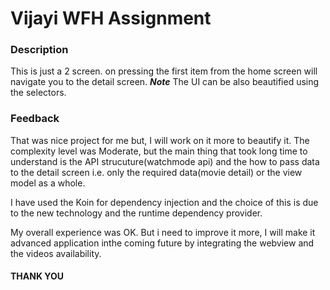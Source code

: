 # Vijayi WFH Assignment
### Description
This is just a 2 screen. on pressing the first item from the home screen will navigate you to the detail screen.
***Note*** The UI can be also beautified using the selectors.

### Feedback
That was nice project for me but, I will work on it more to beautify it.
The complexity level was Moderate, but the main thing that took long time to understand is the API strucuture(watchmode api) and the how to 
pass data to the detail screen i.e. only the required data(movie detail) or the view model as a whole.

I have used the Koin for dependency injection and the choice of this is due to the new technology and the runtime dependency provider.

My overall experience was OK. 
But i need to improve it more, I will make it advanced application inthe coming future by integrating the webview and the videos availability.

#### THANK YOU ####
